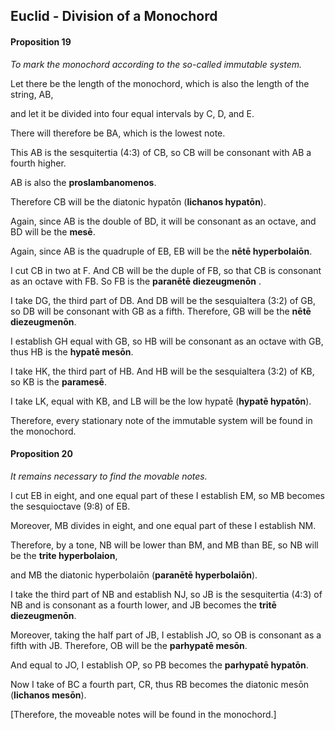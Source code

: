 ## Euclid - Division of a Monochord





#### Proposition 19

*To mark the monochord according to the so-called immutable system.*

Let there be the length of the monochord, which is also the length of the string, AB,

and let it be divided into four equal intervals by C, D, and E. 

There will therefore be BA, which is the lowest note. 

This AB is the sesquitertia (4:3) of CB, so CB will be consonant with AB a fourth higher. 

AB is also the **proslambanomenos**. 

Therefore CB will be the diatonic hypatōn (**lichanos hypatōn**).

Again, since AB is the double of BD, it will be consonant as an octave, and BD will be the **mesē**. 

Again, since AB is the quadruple of EB, EB will be the **nētē hyperbolaiōn**. 

I cut CB in two at F. And CB will be the duple of FB, so that CB is consonant as an octave with FB. So FB is the **paranētē diezeugmenōn** . 

I take DG, the third part of DB. And DB will be the sesquialtera (3:2) of GB, so DB will be consonant with GB as a fifth. Therefore, GB will be the **nētē diezeugmenōn**. 

I establish GH equal with GB, so HB will be consonant as an octave with GB, thus HB is the **hypatē mesōn**. 

I take HK, the third part of HB. And HB will be the sesquialtera (3:2) of KB, so KB is the **paramesē**. 

I take LK, equal with KB, and LB will be the low hypatē (**hypatē hypatōn**). 

Therefore, every stationary note of the immutable system will be found in the monochord.



#### Proposition 20

*It remains necessary to find the movable notes.*

I cut EB in eight, and one equal part of these I establish EM, so MB becomes the sesquioctave (9:8) of EB. 

Moreover, MB divides in eight, and one equal part of these I establish NM. 

Therefore, by a tone, NB will be lower than BM, and MB than BE, so NB will be the **trite hyperbolaion**, 

and MB the diatonic hyperbolaiōn (**paranētē hyperbolaiōn**).

I take the third part of NB and establish NJ, so JB is the sesquitertia (4:3) of NB and is consonant as a fourth lower, and JB becomes the **tritē diezeugmenōn**. 

Moreover, taking the half part of JB, I establish JO, so OB is consonant as a fifth with JB. Therefore, OB will be the **parhypatē mesōn**. 

And equal to JO, I establish OP, so PB becomes the **parhypatē hypatōn**. 

Now I take of BC a fourth part, CR, thus RB becomes the diatonic mesōn (**lichanos mesōn**).

[Therefore, the moveable notes will be found in the monochord.]